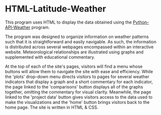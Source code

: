 # HTML-Latitude-Weather
This program uses HTML to display the data obtained using the [Python-API-Weather](https://github.com/finnwurtz/Python-API-Weather) program.

The program was designed to organize information on weather patterns such that it is straightforward and easily navigable. As such, the information is distributed across several webpages encompassed within an interactive website. Meteorological relationships are illustrated using graphs and supplemented with educational commentary.

At the top of each of the site's pages, visitors will find a menu whose buttons will allow them to navigate the site with ease and efficiency. While the 'plots' drop-down menu directs visitors to pages for several weather indicators that display a graph and a short commentary for each indicator, the page linked to the 'comparisons' button displays all of the graphs together, omitting the commentary for visual clarity. Meanwhile, the page linked to the 'project data' button gives visitors access to the data used to make the visualizations and the 'home' button brings visitors back to the home page. The site is written in HTML & CSS.
